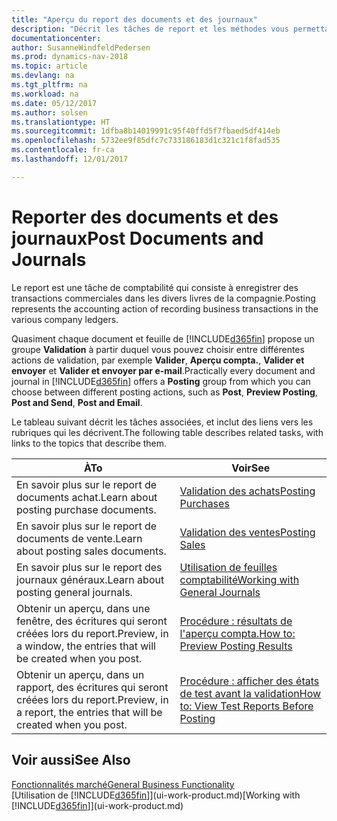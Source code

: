 ```yaml
---
title: "Aperçu du report des documents et des journaux"
description: "Décrit les tâches de report et les méthodes vous permettant de reporter des documents et des journaux."
documentationcenter: 
author: SusanneWindfeldPedersen
ms.prod: dynamics-nav-2018
ms.topic: article
ms.devlang: na
ms.tgt_pltfrm: na
ms.workload: na
ms.date: 05/12/2017
ms.author: solsen
ms.translationtype: HT
ms.sourcegitcommit: 1dfba8b14019991c95f40ffd5f7fbaed5df414eb
ms.openlocfilehash: 5732ee9f85dfc7c733186183d1c321c1f8fad535
ms.contentlocale: fr-ca
ms.lasthandoff: 12/01/2017

---
```

# <a name="post-documents-and-journals"></a><span data-ttu-id="c9102-103">Reporter des documents et des journaux</span><span class="sxs-lookup"><span data-stu-id="c9102-103">Post Documents and Journals</span></span>
<span data-ttu-id="c9102-104">Le report est une tâche de comptabilité qui consiste à enregistrer des transactions commerciales dans les divers livres de la compagnie.</span><span class="sxs-lookup"><span data-stu-id="c9102-104">Posting represents the accounting action of recording business transactions in the various company ledgers.</span></span>

<span data-ttu-id="c9102-105">Quasiment chaque document et feuille de [!INCLUDE[d365fin](includes/d365fin_md.md)] propose un groupe **Validation** à partir duquel vous pouvez choisir entre différentes actions de validation, par exemple **Valider**, **Aperçu compta.**, **Valider et envoyer** et **Valider et envoyer par e-mail**.</span><span class="sxs-lookup"><span data-stu-id="c9102-105">Practically every document and journal in [!INCLUDE[d365fin](includes/d365fin_md.md)] offers a **Posting** group from which you can choose between different posting actions, such as **Post**, **Preview Posting**, **Post and Send**, **Post and Email**.</span></span>

<span data-ttu-id="c9102-106">Le tableau suivant décrit les tâches associées, et inclut des liens vers les rubriques qui les décrivent.</span><span class="sxs-lookup"><span data-stu-id="c9102-106">The following table describes related tasks, with links to the topics that describe them.</span></span>

| <span data-ttu-id="c9102-107">À</span><span class="sxs-lookup"><span data-stu-id="c9102-107">To</span></span> | <span data-ttu-id="c9102-108">Voir</span><span class="sxs-lookup"><span data-stu-id="c9102-108">See</span></span> |
| --- | --- |
| <span data-ttu-id="c9102-109">En savoir plus sur le report de documents achat.</span><span class="sxs-lookup"><span data-stu-id="c9102-109">Learn about posting purchase documents.</span></span> |[<span data-ttu-id="c9102-110">Validation des achats</span><span class="sxs-lookup"><span data-stu-id="c9102-110">Posting Purchases</span></span>](ui-post-purchases.md) |
| <span data-ttu-id="c9102-111">En savoir plus sur le report de documents de vente.</span><span class="sxs-lookup"><span data-stu-id="c9102-111">Learn about posting sales documents.</span></span> |[<span data-ttu-id="c9102-112">Validation des ventes</span><span class="sxs-lookup"><span data-stu-id="c9102-112">Posting Sales</span></span>](ui-post-sales.md) |
| <span data-ttu-id="c9102-113">En savoir plus sur le report des journaux généraux.</span><span class="sxs-lookup"><span data-stu-id="c9102-113">Learn about posting general journals.</span></span> |[<span data-ttu-id="c9102-114">Utilisation de feuilles comptabilité</span><span class="sxs-lookup"><span data-stu-id="c9102-114">Working with General Journals</span></span>](ui-work-general-journals.md) |
| <span data-ttu-id="c9102-115">Obtenir un aperçu, dans une fenêtre, des écritures qui seront créées lors du report.</span><span class="sxs-lookup"><span data-stu-id="c9102-115">Preview, in a window, the entries that will be created when you post.</span></span> |[<span data-ttu-id="c9102-116">Procédure : résultats de l'aperçu compta.</span><span class="sxs-lookup"><span data-stu-id="c9102-116">How to: Preview Posting Results</span></span>](ui-how-preview-post-results.md) |
| <span data-ttu-id="c9102-117">Obtenir un aperçu, dans un rapport, des écritures qui seront créées lors du report.</span><span class="sxs-lookup"><span data-stu-id="c9102-117">Preview, in a report, the entries that will be created when you post.</span></span> |[<span data-ttu-id="c9102-118">Procédure : afficher des états de test avant la validation</span><span class="sxs-lookup"><span data-stu-id="c9102-118">How to: View Test Reports Before Posting</span></span>](ui-how-view-test-reports-posting.md) |

## <a name="see-also"></a><span data-ttu-id="c9102-119">Voir aussi</span><span class="sxs-lookup"><span data-stu-id="c9102-119">See Also</span></span>
[<span data-ttu-id="c9102-120">Fonctionnalités marché</span><span class="sxs-lookup"><span data-stu-id="c9102-120">General Business Functionality</span></span>](ui-across-business-areas.md)  
<span data-ttu-id="c9102-121">[Utilisation de [!INCLUDE[d365fin](includes/d365fin_md.md)]](ui-work-product.md)</span><span class="sxs-lookup"><span data-stu-id="c9102-121">[Working with [!INCLUDE[d365fin](includes/d365fin_md.md)]](ui-work-product.md)</span></span>


